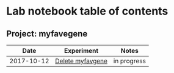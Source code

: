 # Lab notebook table of contents

## Project: myfavegene

Date       | Experiment       | Notes
-----------|------------------|------------
2017-10-12 | [Delete myfavgene](notes/2017-10-12-making-new-strain.md) | in progress
